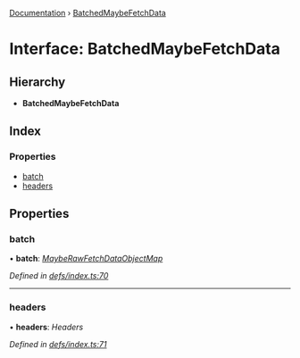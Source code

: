 [Documentation](../README.md) › [BatchedMaybeFetchData](batchedmaybefetchdata.md)

# Interface: BatchedMaybeFetchData

## Hierarchy

* **BatchedMaybeFetchData**

## Index

### Properties

* [batch](batchedmaybefetchdata.md#batch)
* [headers](batchedmaybefetchdata.md#headers)

## Properties

###  batch

• **batch**: *[MaybeRawFetchDataObjectMap](mayberawfetchdataobjectmap.md)*

*Defined in [defs/index.ts:70](https://github.com/badbatch/graphql-box/blob/3b7b4f2/packages/fetch-manager/src/defs/index.ts#L70)*

___

###  headers

• **headers**: *Headers*

*Defined in [defs/index.ts:71](https://github.com/badbatch/graphql-box/blob/3b7b4f2/packages/fetch-manager/src/defs/index.ts#L71)*
